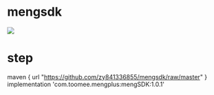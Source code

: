 # mengsdk
[![](https://jitpack.io/v/zy841336855/mengsdk.svg)](https://jitpack.io/#zy841336855/mengsdk)
# step
maven { url "https://github.com/zy841336855/mengsdk/raw/master" }
implementation 'com.toomee.mengplus:mengSDK:1.0.1'

